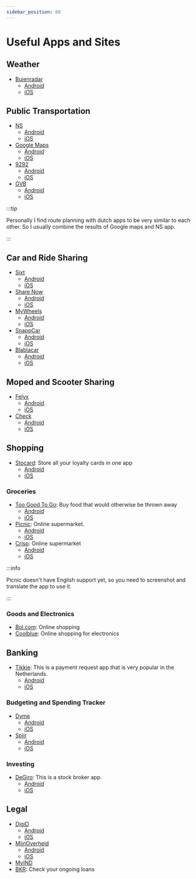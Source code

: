 ```yaml
---
sidebar_position: 60
---
```


# Useful Apps and Sites

## Weather

- [Buienradar](https://www.buienradar.nl/)
  - [Android](https://play.google.com/store/apps/details?id=com.supportware.Buienradar)
  - [iOS](https://apps.apple.com/nl/app/buienradar-weer/id621542526)

## Public Transportation

- [NS](https://www.ns.nl/en)
  - [Android](https://play.google.com/store/apps/details?id=nl.ns.android.activity)
  - [iOS](https://apps.apple.com/nl/app/ns/id370362301)
- [Google Maps](https://www.google.com/maps)
  - [Android](https://play.google.com/store/apps/details?id=com.google.android.apps.maps)
  - [iOS](https://apps.apple.com/nl/app/google-maps/id585027354)
- [9292](https://9292.nl/en)
  - [Android](https://play.google.com/store/apps/details?id=nl.negentwee)
  - [iOS](https://apps.apple.com/nl/app/9292-reisplanner-ov-e-ticket/id556557690)
- [GVB](https://www.gvb.nl/en)
  - [Android](https://play.google.com/store/apps/details?id=nl.gvb.reizigersapp)
  - [iOS](https://apps.apple.com/us/app/gvb-reis-app/id1544439867)

:::tip

Personally I find route planning with dutch apps to be very similar to each other. So I usually combine the results of Google maps and NS app.

:::

## Car and Ride Sharing

- [Sixt](https://www.sixt.com/share/)
  - [Android](https://play.google.com/store/apps/details?id=com.sixt.reservation)
  - [iOS](https://apps.apple.com/nl/app/sixt-rent-share-ride-plus/id295079411)
- [Share Now](https://www.share-now.com/nl/en/)
  - [Android](https://play.google.com/store/apps/details?id=com.car2go)
  - [iOS](https://apps.apple.com/nl/app/car2go/id514921710)
- [MyWheels](https://mywheels.nl/en/)
  - [Android](https://play.google.com/store/apps/details?id=nl.mywheels.app)
  - [iOS](https://apps.apple.com/nl/app/deelauto/id520472426)
- [SnappCar](https://www.snappcar.nl/en/)
  - [Android](https://play.google.com/store/apps/details?id=nl.snappcar.app)
  - [iOS](https://apps.apple.com/nl/app/snappcar-autohuur-en-verhuur/id1205399639)
- [Blablacar](https://www.blablacar.nl/)
  - [Android](https://play.google.com/store/apps/details?id=com.comuto)
  - [iOS](https://apps.apple.com/md/app/blablacar-carpooling-and-bus/id341329033)

## Moped and Scooter Sharing

- [Felyx](https://felyx.com/en/)
  - [Android](https://play.google.com/store/apps/details?id=com.felyx.android)
  - [iOS](https://apps.apple.com/nl/app/felyx/id1250107307)
- [Check](https://ridecheck.app/)
  - [Android](https://play.google.com/store/apps/details?id=app.ridecheck.android)
  - [iOS](https://apps.apple.com/us/app/check-shared-mobility/id1484477681)

## Shopping

- [Stocard](https://stocardapp.com/en/): Store all your loyalty cards in one app
  - [Android](https://play.google.com/store/apps/details?id=de.stocard.stocard)
  - [iOS](https://apps.apple.com/nl/app/id444578884)

### Groceries

- [Too Good To Go](https://toogoodtogo.nl/en): Buy food that would otherwise be thrown away
  - [Android](https://play.google.com/store/apps/details?id=com.app.tgtg)
  - [iOS](https://apps.apple.com/DK/app/id1060683933)
- [Picnic](https://www.picnic.app/en/): Online supermarket.
  - [Android](https://play.google.com/store/apps/details?id=com.picnic.android)
  - [iOS](https://apps.apple.com/nl/app/picnic-online-boodschappen/id1018175041)
- [Crisp](https://crisp.nl/): Online supermarket
  - [Android](https://play.google.com/store/apps/details?id=com.freshfoodventures.crisp)
  - [iOS](https://apps.apple.com/us/app/crisp-supermarkt/id1416625210)

:::info

Picnic doesn't have English support yet, so you need to screenshot and translate the app to use it.

:::

### Goods and Electronics

- [Bol.com](https://www.bol.com/nl/): Online shopping
- [Coolblue](https://www.coolblue.nl/en): Online shopping for electronics


## Banking

- [Tikkie](https://www.tikkie.me/): This is a payment request app that is very popular in the Netherlands.
  - [Android](https://play.google.com/store/apps/details?id=com.abnamro.nl.tikkie)
  - [iOS](https://apps.apple.com/nl/app/tikkie/id1112935685)

### Budgeting and Spending Tracker

- [Dyme](https://dyme.app/en/)
  - [Android](https://play.google.com/store/apps/details?id=com.dyme.dyme)
  - [iOS](https://apps.apple.com/nl/app/dyme-fix-your-money-leak/id1438647102)
- [Spiir](https://www.spiir.com/)
  - [Android](https://play.google.com/store/apps/details?id=com.spiir)
  - [iOS](https://apps.apple.com/us/app/spiir/id441748209)

### Investing

- [DeGiro](https://www.degiro.nl/): This is a stock broker app.
  - [Android](https://play.google.com/store/apps/details?id=nl.degiro.trader)
  - [iOS](https://apps.apple.com/ie/app/degiro-beleggen/id1099174456)

## Legal

- [DigiD](https://www.digid.nl/en/)
  - [Android](https://play.google.com/store/apps/details?id=nl.rijksoverheid.digid.pub)
  - [iOS](https://apps.apple.com/us/app/digid/id1208460960)
- [MijnOverheid](https://www.mijnoverheid.nl/)
  - [Android](https://play.google.com/store/apps/details?id=nl.rijksoverheid.mijngegevens.pub)
  - [iOS](https://apps.apple.com/nl/app/id1504052262)
- [MyIND](https://ind.nl/en/my-ind)
- [BKR](https://mijnkredietoverzicht.bkr.nl/): Check your ongoing loans
